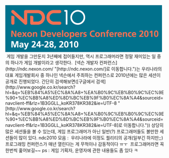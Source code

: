 <img src="ndc2010.png" width="497" height="149" />
 게임 개발을 그만둔지 3년째에 접어들지만, 역시 프로그래머라면 정말 재미있는 일 중의 하나가 게임 개발이라고 생각한다.
 [넥슨 개발자 컨퍼런스](http://ndc.nexon.com/ "[http://ndc.nexon.com/]로 이동합니다.")는 우리나라의 대표 게임개발회사 중 하나인 넥슨에서 주최하는 컨퍼런스로 2010년에는 많은 세션이 공개로 진행되었다. 간단히 검색해보면([구글에서 검색](http://www.google.co.kr/search?hl=&q=%EB%84%A5%EC%8A%A8+%EA%B0%9C%EB%B0%9C%EC%9E%90+%EC%BB%A8%ED%8D%BC%EB%9F%B0%EC%8A%A4&sourceid=navclient-ff&rlz=1B3GGLL_koKR378KR382&ie=UTF-8 "[http://www.google.co.kr/search?hl=&q=%EB%84%A5%EC%8A%A8+%EA%B0%9C%EB%B0%9C%EC%9E%90+%EC%BB%A8%ED%8D%BC%EB%9F%B0%EC%8A%A4&sourceid=navclient-ff&rlz=1B3GGLL_koKR378KR382&ie=UTF-8]로 이동합니다.")) 상당히 많은 세션들을 볼 수 있는데, 게임 프로그래머가 아닌 일반(?) 프로그래머들도 볼만한 세션들이 많이 있다.
ndc2010 모음 : <http://gamemook.com/entry/NDC-SLIDE-LIST>
 우리나라에 이정도 퀄리티의 공개(일부긴 하지만;;) 프로그래밍 컨퍼런스가 매년 열린다는 게 무척이나 감동적이다 ㅠㅜ
 프로그래머라면 꼭 한번씩 훑어보길~~
ps : 게임 기획자, 운영자에 관한 내용들도 좀 있다 ㅋ

